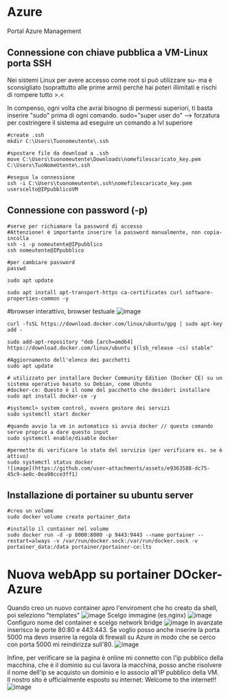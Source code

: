 # Azure
Portal Azure Management

## Connessione con chiave pubblica a VM-Linux porta SSH
Nei sistemi Linux per avere accesso come root si può utilizzare su- ma è sconsigliato (soprattutto alle prime armi) perché hai poteri illimitati e rischi di rompere tutto >.<

In compenso, ogni volta che avrai bisogno di permessi superiori, ti basta inserire "sudo" prima di ogni comando.
sudo="super user do" --> forzatura per costringere il sistema ad eseguire un comando a lvl superiore
```
#create .ssh 
mkdir C:\Users\Tuonomeutente\.ssh
```
```
#spostare file da download a .ssh
move C:\Users\tuonomeutente\Downloads\nomefilescaricato_key.pem C:\Users\TuoNomeUtente\.ssh
```
```
#eseguo la connessione
ssh -i C:\Users\tuonomeutente\.ssh\nomefilescaricato_key.pem userscelto@IPpubblicoVM
```

## Connessione con password (-p)
```
#serve per richiamare la password di accesso
#Attenzione! è importante inserire la password manualmente, non copia-incolla
ssh -i -p nomeutente@IPpubblico
ssh nomeutente@IPpubblico
```
```
#per cambiare password
passwd
```
```
sudo apt update
```
```
sudo apt install apt-transport-https ca-certificates curl software-properties-common -y
```
#browser interattivo, browser testuale
![image](https://github.com/user-attachments/assets/832df248-8ed2-4127-9c1d-cac33cd4c31f)
```
curl -fsSL https://download.docker.com/linux/ubuntu/gpg | sudo apt-key add -
```
```
sudo add-apt-repository "deb [arch=amd64] https://download.docker.com/linux/ubuntu $(lsb_release -cs) stable"
```
```
#Aggiornamento dell'elenco dei pacchetti
sudo apt update
```
```
# utilizzato per installare Docker Community Edition (Docker CE) su un sistema operativo basato su Debian, come Ubuntu
#docker-ce: Questo è il nome del pacchetto che desideri installare
sudo apt install docker-ce -y
```
```
#systemcl> system control, ovvero gestore dei servizi
sudo systemctl start docker
```
```
#quando avvio la vm in automatico si avvia docker // questo comando serve proprio a dare questo input
sudo systemctl enable/disable docker
```
```
#permette di verificare lo stato del servizio (per verificare es. se è attivo)
sudo systemctl status docker
![image](https://github.com/user-attachments/assets/e9363588-dc75-45c9-ae0c-0ea90cce3ff1)

```
## Installazione di portainer su ubuntu server
```
#creo un volume
sudo docker volume create portainer_data
```
```
#installo il container nel volume
sudo docker run -d -p 8000:8000 -p 9443:9443 --name portainer --restart=always -v /var/run/docker.sock:/var/run/docker.sock -v portainer_data:/data portainer/portainer-ce:lts
```
# Nuova webApp su portainer DOcker-Azure
Quando creo un nuovo container apro l'enviroment che ho creato da shell, poi seleziono "templates"
![image](https://github.com/user-attachments/assets/15295653-077e-4a72-9bd0-27ca871948e7)
Scelgo immagine (es.nginx)
![image](https://github.com/user-attachments/assets/c14bb5ba-2dd4-4ca6-933b-8dcdf970e773)
Configuro nome del container e scelgo network bridge
![image](https://github.com/user-attachments/assets/e95ebacd-387b-43c5-95cc-c128cd865eca)
In avanzate inserisco le porte 80:80 e 443:443. Se voglio posso anche inserire la porta 5000 ma devo inserire la regola di firewall su Azure in modo che se cerco con porta 5000 mi reindirizza sull'80.
![image](https://github.com/user-attachments/assets/559e1de8-c8ba-426c-a063-4b2c8e638ad9)

Infine, per verificare se la pagina è online mi connetto con l'ip pubblico della macchina, che è il dominio su cui lavora la macchina, posso anche risolvere il nome dell'ip se acquisto un dominio e lo associo all'IP pubblico della VM.
Il nostro sito è ufficialmente esposto su internet: Welcome to the internet!!
![image](https://github.com/user-attachments/assets/b3240397-7132-4402-b318-88bc7b896751)



